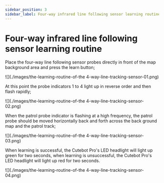 ```yaml
---
sidebar_position: 3
sidebar_label: Four-way infrared line following sensor learning routine
---
```


# Four-way infrared line following sensor learning routine

Place the four-way line following sensor probes directly in front of the map background area and press the learn button;

![](./images/the-learning-routine-of-the 4-way-line-tracking-sensor-01.png)

At this point the probe indicators 1 to 4 light up in reverse order and then flash rapidly;

![](./images/the-learning-routine-of-the 4-way-line-tracking-sensor-02.png)

When the patrol probe indicator is flashing at a high frequency, the patrol probe should be moved horizontally back and forth across the back ground map and the patrol track;

![](./images/the-learning-routine-of-the 4-way-line-tracking-sensor-03.png)

When learning is successful, the Cutebot Pro's LED headlight will light up green for two seconds, when learning is unsuccessful, the Cutebot Pro's LED headlight will light up red for two seconds.

![](./images/the-learning-routine-of-the 4-way-line-tracking-sensor-04.png)
